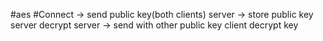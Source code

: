 
#aes
#Connect -> send public key(both clients)
server -> store public key
server decrypt
server -> send with other public key 
client decrypt key